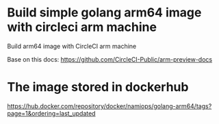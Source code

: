 # Build simple golang arm64 image with circleci arm machine
Build arm64 image with CircleCI arm machine

Base on this docs:
https://github.com/CircleCI-Public/arm-preview-docs

# The image stored in dockerhub

https://hub.docker.com/repository/docker/namiops/golang-arm64/tags?page=1&ordering=last_updated
